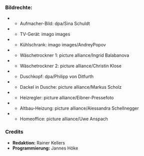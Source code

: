 ### Bildrechte:

- - Aufmacher-Bild: dpa/Sina Schuldt
- - TV-Gerät: imago images
- - Kühlschrank: imago images/AndreyPopov 
- - Wäschetrockner 1: picture alliance/Ingrid Balabanova
- - Wäschetrockner 2: picture alliance/Christin Klose
- - Duschkopf: dpa/Philipp von Ditfurth
- - Dackel in Dusche: picture alliance/Markus Scholz
- - Heizregler: picture alliance/Eibner-Pressefoto
- - Altbau-Heizung: picture alliance/Alessandra Schellnegger
- - Homeoffice: picture alliance/Uwe Anspach

### Credits

- **Redaktion:** Rainer Kellers
- **Programmierung:** Jannes Höke
